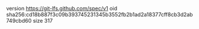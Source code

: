 version https://git-lfs.github.com/spec/v1
oid sha256:cd18b887f3c09b393745231345b3552fb2b1ad2a18377cff8cb3d2ab749cbd60
size 317
